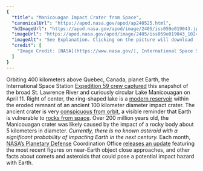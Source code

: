 ```yaml
---
{
  "title": "Manicouagan Impact Crater from Space",
  "canonicalUrl": "https://apod.nasa.gov/apod/ap240525.html",
  "hdImageUrl": "https://apod.nasa.gov/apod/image/2405/iss059e019043.jpg",
  "imageUrl": "https://apod.nasa.gov/apod/image/2405/iss059e019043_1024.jpg",
  "imageAlt": "See Explanation. Clicking on the picture will download  the highest resolution version available.",
  "credit": [
    "Image Credit: [NASA](https://www.nasa.gov/), International Space Station [Expedition 59](https://www.nasa.gov/mission/expedition-59/)"
  ]
}
---
```


Orbiting 400 kilometers above Quebec, Canada, planet Earth, the International Space Station [Expedition 59 crew captured](https://www.flickr.com/photos/nasa2explore/albums/72157684823968065/) this snapshot of the broad St. Lawrence River and curiously circular Lake Manicouagan on April 11. Right of center, the ring-shaped lake is a [modern reservoir](https://en.wikipedia.org/wiki/Manicouagan_Reservoir) within the eroded remnant of an ancient 100 kilometer diameter impact crater. The ancient crater is very [conspicuous from orbit](https://apod.nasa.gov/apod/ap180529.html), a visible reminder that Earth is vulnerable to [rocks from space](https://apod.nasa.gov/apod/ap130812.html). Over 200 million years old, the Manicouagan crater was likely caused by the impact of a rocky body about 5 kilometers in diameter. _Currently, there is no known asteroid with a significant probability of impacting Earth in the next century._ Each month, [NASA’s Planetary Defense](https://science.nasa.gov/planetary-defense-news/) Coordination Office [releases an update](https://science.nasa.gov/science-research/planetary-science/planetary-defense/near-earth-asteroids/) featuring the most recent figures on near-Earth object close approaches, and other facts about comets and asteroids that could pose a potential impact hazard with Earth.
